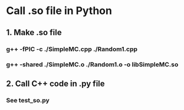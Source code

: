 # Call .so file in Python
## 1. Make .so file
### g++ -fPIC -c ./SimpleMC.cpp ./Random1.cpp
### g++ -shared ./SimpleMC.o ./Random1.o -o libSimpleMC.so

## 2. Call C++ code in .py file
### See test_so.py
